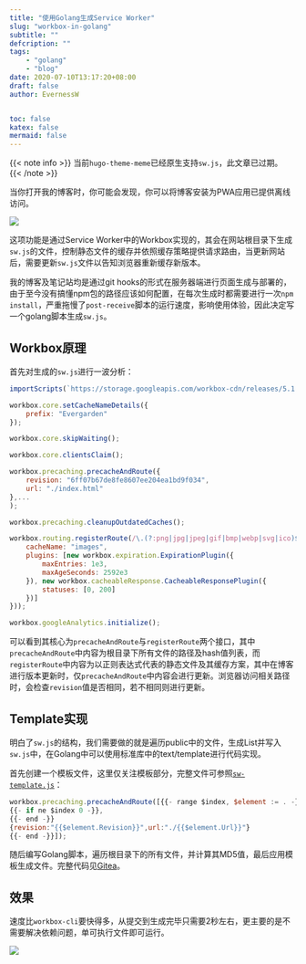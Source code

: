 ```yaml
---
title: "使用Golang生成Service Worker"
slug: "workbox-in-golang"
subtitle: ""
defcription: ""
tags:
    - "golang"
    - "blog"
date: 2020-07-10T13:17:20+08:00
draft: false
author: EvernessW


toc: false
katex: false
mermaid: false
---
```


{{< note info >}}
当前`hugo-theme-meme`已经原生支持`sw.js`，此文章已过期。
{{< /note >}}

当你打开我的博客时，你可能会发现，你可以将博客安装为PWA应用已提供离线访问。

![](https://img.ioyoi.me/20200710132023.webp)

这项功能是通过Service Worker中的Workbox实现的，其会在网站根目录下生成`sw.js`的文件，控制静态文件的缓存并依照缓存策略提供请求路由，当更新网站后，需要更新`sw.js`文件以告知浏览器重新缓存新版本。

我的博客及笔记站均是通过git hooks的形式在服务器端进行页面生成与部署的，由于至今没有搞懂npm包的路径应该如何配置，在每次生成时都需要进行一次`npm install`，严重拖慢了`post-receive`脚本的运行速度，影响使用体验，因此决定写一个golang脚本生成`sw.js`。

## Workbox原理

首先对生成的`sw.js`进行一波分析：

```js
importScripts(`https://storage.googleapis.com/workbox-cdn/releases/5.1.3/workbox-sw.js`);

workbox.core.setCacheNameDetails({
    prefix: "Evergarden"
});

workbox.core.skipWaiting();

workbox.core.clientsClaim();

workbox.precaching.precacheAndRoute({
    revision: "6ff07b67de8fe8607ee204ea1bd9f034",
    url: "./index.html"
},...
);

workbox.precaching.cleanupOutdatedCaches();

workbox.routing.registerRoute(/\.(?:png|jpg|jpeg|gif|bmp|webp|svg|ico)$/, new workbox.strategies.CacheFirst({
    cacheName: "images",
    plugins: [new workbox.expiration.ExpirationPlugin({
        maxEntries: 1e3,
        maxAgeSeconds: 2592e3
    }), new workbox.cacheableResponse.CacheableResponsePlugin({
        statuses: [0, 200]
    })]
}));

workbox.googleAnalytics.initialize();
```

可以看到其核心为`precacheAndRoute`与`registerRoute`两个接口，其中`precacheAndRoute`中内容为根目录下所有文件的路径及hash值列表，而`registerRoute`中内容为以正则表达式代表的静态文件及其缓存方案，其中在博客进行版本更新时，仅`precacheAndRoute`中内容会进行更新。浏览器访问相关路径时，会检查`revision`值是否相同，若不相同则进行更新。

## Template实现

明白了`sw.js`的结构，我们需要做的就是遍历public中的文件，生成List并写入`sw.js`中，在Golang中可以使用标准库中的text/template进行代码实现。

首先创建一个模板文件，这里仅关注模板部分，完整文件可参照[`sw-template.js`](https://git.everness.me/Everness/blog/src/branch/master/sw-template.js)：

```js
workbox.precaching.precacheAndRoute([{{- range $index, $element := . -}}
{{- if ne $index 0 -}},
{{- end -}}
{revision:"{{$element.Revision}}",url:"./{{$element.Url}}"}
{{- end -}}]);
```

随后编写Golang脚本，遍历根目录下的所有文件，并计算其MD5值，最后应用模板生成文件。完整代码见[Gitea](https://git.everness.me/Everness/workbox)。

## 效果

速度比`workbox-cli`要快得多，从提交到生成完毕只需要2秒左右，更主要的是不需要解决依赖问题，单可执行文件即可运行。

![](https://img.ioyoi.me/20200710172017.webp)